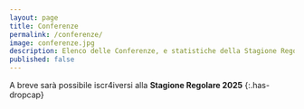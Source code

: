 ```yaml
---
layout: page
title: Conferenze
permalink: /conferenze/
image: conferenze.jpg
description: Elenco delle Conferenze, e statistiche della Stagione Regolare.
published: false
---
```


A breve sarà possibile iscr4iversi alla **Stagione Regolare 2025**
{:.has-dropcap}


<!--Qui di seguito troverai l’elenco delle Conferenze che si stanno formando su varie province del paese. Ti ricordiamo che una conferenza è composta da un **minimo di 8 Giocanti** ed un **massimo di 12**. Non esiste invece un limite al numero di conferenze che si possono formare sullo stesso territorio. Troverai in questa pagina anche i link per metterti in contatto direttamente con i vari Referenti di Conferenza che potranno farsi carico della tua iscrizione alla Giostra Individuale e di raccogliere la **tariffa di iscrizione**, qualora non avessi modo di [registrarti attraverso il nostro form online](/iscrizione "Iscrizione"). Inoltre questi ultimi avranno un importante ruolo logistico durante tutta la fase della Stagione Regolare garantendo lo svolgimento di tutte le patite e registrandone i punteggi, ti invitiamo pertanto a prendere contatto con loro il prima possibile attraverso i Messaggi Diretti su Instagram (se preferisci puoi richiederci via [email](mailto:lagiostraindividuale@gmail.com "Mail") di essere messə in contatto in altro modo). Se la tua Conferenza di riferimento non dovesse avere posti liberi potrai fondarne una semplicemente inviandoci una richiesta via [email](mailto:lagiostraindividuale@gmail.com "Mail"); provvederemo noi ad inserirla nell’elenco delle Conferenze disponibili.
{:.has-dropcap}

**Il limite massimo di tempo per potersi registrare alla Giostra Individuale o per formare una Conferenza è il 14 Febbraio 2024, [Iscriviti ora](/iscrizione "Iscrizione") se non l’hai ancora fatto!**-->

<!--Qui di seguito troverai l’elenco dellз giocanti giocanti che hanno nella **Stagione Regolare** nonche lз fortunatз che estrattз nel **Ripescaggio**.
{:.has-dropcap}

Le fasi di **Spareggio e Finale** preceduti dal **Torneo dellз Ripescatз** si svolgeranno lo stesso giorno, Sabato 21 Settembre a Pesaro presso la Casa del Boncio.-->




<!--{% include conferenze-statistiche.html html=content %}-->
<!--Qui di seguito troverai l’elenco dellз giocanti che hanno passato la fase di Stagione Regolare all’interno delle rispettive Conferenze:-->